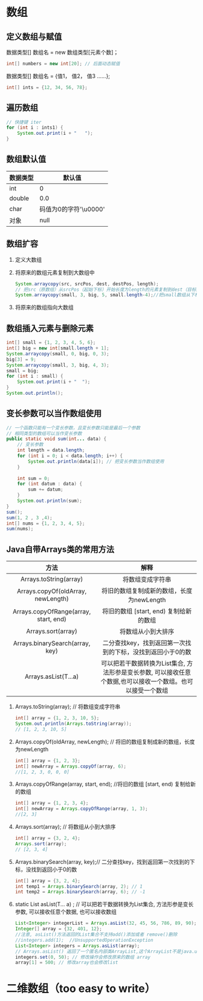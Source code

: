 # 数组

## 定义数组与赋值

数据类型[] 数组名 = new 数组类型[元素个数]；

```java
int[] numbers = new int[20]; // 后面动态赋值
```

数据类型[] 数组名 = {值1， 值2， 值3 ......};

```java
int[] ints = {12, 34, 56, 78};
```

## 遍历数组

```java
// 快捷键 iter
for (int i : ints1) {  
    System.out.print(i + "   ");
}
```

## 数组默认值

| 数据类型 | 默认值                |
| -------- | --------------------- |
| int      | 0                     |
| double   | 0.0                   |
| char     | 码值为0的字符'\u0000' |
| 对象     | null                  |

## 数组扩容

1. 定义大数组

2. 将原来的数组元素复制到大数组中

   ```java
   System.arraycopy(src, srcPos, dest, destPos, length);
   // 把src（原数组）从srcPos（起始下标）开始长度为length的元素复制到dest（目标数组）数组的destPos（起始下标）的位置上
   System.arraycopy(small, 3, big, 5, small.length-4);//把small数组从下标为3到最后的元素复制到big的下标为5的位置上
   ```

3. 将原来的数组指向大数组

## 数组插入元素与删除元素

```java
int[] small = {1, 2, 3, 4, 5, 6};
int[] big = new int[small.length + 1];
System.arraycopy(small, 0, big, 0, 3);
big[3] = 9;
System.arraycopy(small, 3, big, 4, 3);
small = big;
for (int i : small) {
    System.out.print(i + "  ");
}
System.out.println();
```

## 变长参数可以当作数组使用

```java
// 一个函数只能有一个变长参数，且变长参数只能是最后一个参数
// 相同类型的数组可以当作变长参数
public static void sum(int... data) {
    // 变长参数
    int length = data.length;
    for (int i = 0; i < data.length; i++) {
        System.out.println(data[i]); // 把变长参数当作数组使用
    }
    
    int sum = 0;
    for (int datum : data) {
        sum += datum;
    }
    System.out.println(sum);
}
sum();
sum(1, 2 , 3 ,4);
int[] nums = {1, 2, 3, 4, 5};
sum(nums);
```

## Java自带Arrays类的常用方法

|                 方法                  |                             解释                             |
| :-----------------------------------: | :----------------------------------------------------------: |
|        Arrays.toString(array)         |                       将数组变成字符串                       |
|  Arrays.copyOf(oldArray, newLength)   |          将旧的数组复制成新的数组，长度为newLength           |
| Arrays.copyOfRange(array, start, end) |            将旧的数组 [start, end) 复制给新的数组            |
|          Arrays.sort(array)           |                      将数组从小到大排序                      |
|    Arrays.binarySearch(array, key)    |  二分查找key，找到返回第一次找到的下标，没找到返回小于0的数  |
|         Arrays.asList(T...a)          | 可以把若干数据转换为List集合, 方法形参是变长参数, 可以接收任意个数据,也可以接收一个数组。也可以接受一个数组 |



1. Arrays.toString(array); // 将数组变成字符串

   ```java
   int[] array = {1, 2, 3, 10, 5};
   System.out.println(Arrays.toString(array));
   // [1, 2, 3, 10, 5]
   ```

   

2. Arrays.copyOf(oldArray, newLength); // 将旧的数组复制成新的数组，长度为newLength

   ```java
   int[] array = {1, 2, 3};
   int[] newArray = Arrays.copyOf(array, 6);
   //[1, 2, 3, 0, 0, 0]
   ```

   

3. Arrays.copyOfRange(array, start, end); //将旧的数组 [start, end) 复制给新的数组

   ```java
   int[] array = {1, 2, 3, 4};
   int[] newArray = Arrays.copyOfRange(array, 1, 3);
   //[2, 3]
   ```

   

4. Arrays.sort(array); // 将数组从小到大排序

   ```java
   int[] array = {3, 2, 4};
   Arrays.sort(array);
   // [2, 3, 4]
   ```

   

5. Arrays.binarySearch(array, key);// 二分查找key，找到返回第一次找到的下标，没找到返回小于0的数

   ```java
   int[] array = {3, 2, 4};
   int temp1 = Arrays.binarySearch(array, 2); // 1
   int temp2 = Arrays.binarySearch(array, 6); // -1
   ```


6. static <T> List<T> asList(T... a) ; // 可以把若干数据转换为List集合, 方法形参是变长参数, 可以接收任意个数据, 也可以接收数组

   ```java
   List<Integer> integerList = Arrays.asList(32, 45, 56, 786, 89, 90);
   Integer[] array = {32, 401, 12};
   //注意, asList()方法返回的List集合不支持add()添加或者 remove()删除
   //integers.add(1);  //UnsupportedOperationException
   List<Integer> integers = Arrays.asList(array);
   // Arrays.asList() 返回了一个匿名内部类ArrayList,这个ArrayList不是java.util.ArrayList,没有设计add(),remove
   integers.set(0, 50); // 修改操作会修改原来的数组 array
   array[1] = 500; // 修改array也会修改list
   ```
   
   

# 二维数组（too easy to write）
